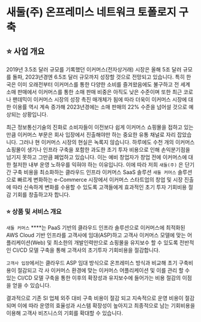 # 새둘(주) 온프레미스 네트워크 토폴로지 구축

## ⭐ 사업 개요

2019년 3.5조 달러 규모를 기록했던 이커머스(전자상거래) 시장은 올해 5조 달러 규모를 돌파, 2023년경엔 6.5조 달러 규모까지 성장할 것으로 전망되고 있습니다. 특히 한국은 이미 오래전부터 이커머스를 통한 다양한 소비를 즐겨왔음에도 불구하고 전 세계 소매 판매에서 이커머스를 통한 소매 판매 비중은 아직도 낮은 수준이며 또한 최근 코로나 팬데믹이 이커머스 시장의 성장 촉진 매개체가 됨에 따라 더욱이 이커머스 시장에 대한 이용률 역시 계속 증가해 2023년경에는 소매 판매의 22% 수준을 넘어설 것으로 예상되는 상황입니다.

 최근 정보통신기술의 진화로 소비자들이 이전보다 쉽게 이커머스 쇼핑몰을 접하고 있는 만큼 이커머스 부문은 회사 입장에서 진출해야만 하는 중요한 유통 채널로 자리 잡았습니다. 그러나 현 이커머스 시장의 현실은 녹록지 않습니다. 하루에도 수천 개의 이커머스 쇼핑몰이 생기나 인프라 구축을 포함한 과도한 초기 투자 비용으로 인해 손익분기점을 넘기지 못하고 그만큼 폐업하고 있습니다. 이는 예비 창업자가 창업 전에 이커머스에 대한 철저한 내부 운영 노하우를 익혀야 하는 이유입니다. 이에 따라 저희 `새둘(주)` 은 단기간 구축 비용을 최소화하는 클라우드 인프라 이커머스 SaaS 솔루션 `새둘 커머스` 솔루션으로 빠르게 변화하는 e-Commerce 시장에서 이커머스 스타트업의 창업 및 시장 진출에 따라 신속하게 변화를 수용할 수 있도록 고객들에게 효과적인 초기 투자 기회비용 절감 기회를 창출하고자 합니다.

### ⭐ 상품 및 서비스 개요

`새둘 커머스` ****는 PaaS 기반의 클라우드 인프라 솔루션으로 이커머스에 최적화된 AWS Cloud 기반 인프라를 고객사에 임대(ASP)하고 고객사 이커머스 모델에 맞는 어플리케이션(Web) 및 최소한의 개발인력만으로 쇼핑몰을 유지보수 할 수 있도록 전반적인 CI/CD 모델 구축을 통해 고객사의 초기투자 기회비용을 절감합니다.

`고객사 입장`에서는 클라우드 ASP 임대 방식으로 온프레미스 방식과 비교해 초기 구축비용이 절감되고 각 사 이커머스 환경에 맞는 이커머스 어플리케이션 및 이를 관리 할 수 있는 CI/CD 모델 구축을 통한 이후의 확장성과 유지보수에 들어가는 비용 절감의 이점을 얻을 수 있습니다.

결과적으로 기존 SI 업체 외주 대비 구축 비용이 절감 되고 지속적으로 운영 비용이 절감되며 이에 따라 운영의 효율성과 시스템 확장성이 높아지고 최종적으로 남는 기회비용을 이용해 고객사 비즈니스의 기회를 확대할 수 있습니다.
